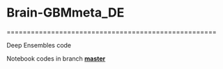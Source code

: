 # Brain-GBMmeta_DE 
====================================================

Deep Ensembles code


Notebook codes in branch **[master](https://github.com/dr-you-group/Brain-GBMmeta_DE/master)**
